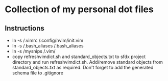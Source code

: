 # Collection of my personal dot files

## Instructions
- ln -s <project path>/.vimrc <home>/.config/nvim/init.vim
- ln -s <project path>/.bash_aliases <home>/.bash_aliases
- ln -s <project path>/mysnips <home>/.vim/
- copy refreshvimdict.sh and standard_objects.txt to sfdx project directory and run refreshvimdict.sh. Add/remove standard objects from standard_objects.txt as required. Don't forget to add the generated schema file to .gitignore


